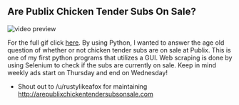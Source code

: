 ## Are Publix Chicken Tender Subs On Sale?
![video preview](https://thumbs.gfycat.com/DependableWarpedAllosaurus-size_restricted.gif)

For the full gif click [here](https://gfycat.com/dependablewarpedallosaurus). By using Python, I wanted to answer the age old question of whether or not chicken tender subs are on sale at Publix. This is one of my first python programs that utilizes a GUI. Web scraping is done by using Selenium to check if the subs are currently on sale. Keep in mind weekly ads start on Thursday and end on Wednesday!

* Shout out to /u/rustylikeafox for maintaining http://arepublixchickentendersubsonsale.com
